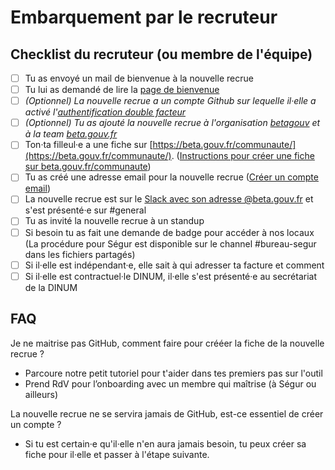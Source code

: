 # Embarquement par le recruteur

## Checklist du recruteur \(ou membre de l'équipe\)

* [ ] Tu as envoyé un mail de bienvenue à la nouvelle recrue
* [ ] Tu lui as demandé de lire la [page de bienvenue](./)
* [ ] _\(Optionnel\) La nouvelle recrue a un compte Github sur lequelle il·elle a activé l'_[_authentification double facteur_](https://github.com/settings/security)
* [ ] _\(Optionnel\) Tu as ajouté la nouvelle recrue à l'organisation_ [_betagouv_](https://github.com/orgs/betagouv/teams) _et à la team_ [_beta.gouv.fr_](https://github.com/orgs/betagouv/teams/beta-gouv-fr)
* [ ] Ton·ta filleul·e a une fiche sur [https://beta.gouv.fr/communaute/](https://beta.gouv.fr/communaute/). \([Instructions pour créer une fiche sur beta.gouv.fr/communaute](https://github.com/betagouv/beta.gouv.fr/blob/master/CONTRIBUTING.md#ajouter-ou-modifier-un-membre-%C3%A0-la-communaut%C3%A9-betagouv)\)
* [ ] Tu as créé une adresse email pour la nouvelle recrue \([Créer un compte email](../../outils/emails.md)\)
* [ ] La nouvelle recrue est sur le [Slack avec son adresse @beta.gouv.fr](https://startups-detat.slack.com/signup) et s'est présenté·e sur \#general
* [ ] Tu as invité la nouvelle recrue à un standup
* [ ] Si besoin tu as fait une demande de badge pour accéder à nos locaux \(La procédure pour Ségur est disponible sur le channel \#bureau-segur dans les fichiers partagés\)
* [ ] Si il·elle est indépendant·e, elle sait à qui adresser ta facture et comment
* [ ] Si il·elle est contractuel·le DINUM, il·elle s'est présenté·e au secrétariat de la DINUM

## FAQ

Je ne maitrise pas GitHub, comment faire pour crééer la fiche de la nouvelle recrue ?

* Parcoure notre petit tutoriel pour t'aider dans tes premiers pas sur l'outil
* Prend RdV pour l’onboarding avec un membre qui maîtrise \(à Ségur ou ailleurs\)

La nouvelle recrue ne se servira jamais de GitHub, est-ce essentiel de créer un compte ?

* Si tu est certain·e qu'il·elle n'en aura jamais besoin, tu peux créer sa fiche pour il·elle et passer à l'étape suivante.

